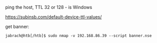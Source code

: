 

ping the host, TTL 32 or 128 - is Windows

https://subinsb.com/default-device-ttl-values/

get banner:

```shell-session
jabrach@htb[/htb]$ sudo nmap -v 192.168.86.39 --script banner.nse
```

